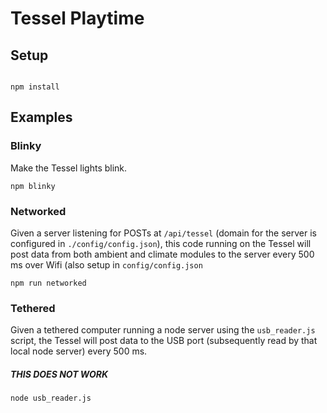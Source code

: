 # Tessel Playtime

## Setup

```

npm install

```

## Examples

### Blinky

Make the Tessel lights blink.

```
npm blinky
```

### Networked

Given a server listening for POSTs at `/api/tessel` (domain for the server is configured in `./config/config.json`), this code running on the Tessel will post data from both ambient and climate modules to the server every 500 ms over Wifi (also setup in `config/config.json`

```
npm run networked
```


### Tethered


Given a tethered computer running a node server using the `usb_reader.js` script, the Tessel will post data to the USB port (subsequently read by that local node server) every 500 ms.

##### THIS DOES NOT WORK

```
node usb_reader.js
```
